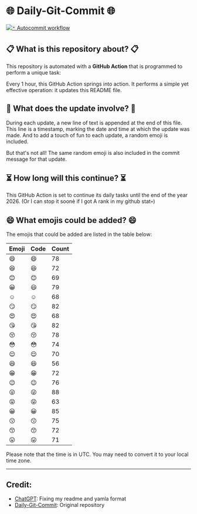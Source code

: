 # 🌐 Daily-Git-Commit 🌐

[![🃏 Autocommit workflow](https://github.com/kleqing/git-auto-commit/actions/workflows/main.yaml/badge.svg?event=check_run)](https://github.com/kleqing/git-auto-commit/actions/workflows/main.yaml)

## 📋 What is this repository about? 📋

This repository is automated with a **GitHub Action** that is programmed to perform a unique task:

Every 1 hour, this GitHub Action springs into action. It performs a simple yet effective operation: it updates this README file.

## 🔄 What does the update involve? 🔄

During each update, a new line of text is appended at the end of this file. This line is a timestamp, marking the date and time at which the update was made. And to add a touch of fun to each update, a random emoji is included.

But that's not all! The same random emoji is also included in the commit message for that update.

## ⏳ How long will this continue? ⏳

This GitHub Action is set to continue its daily tasks until the end of the year 2026. (Or I can stop it soonẻ if I got A rank in my github stat💀)

## 😄 What emojis could be added? 😄

The emojis that could be added are listed in the table below:

| Emoji | Code | Count |
| --- | --- | --- |
| 😄 | :smile: | 78 |
| 😆 | :laughing: | 72 |
| 😊 | :blush: | 69 |
| 😀 | :smiley: | 79 |
| ☺️ | :relaxed: | 68 |
| 😏 | :smirk: | 82 |
| 😍 | :heart_eyes: | 68 |
| 😘 | :kissing_heart: | 82 |
| 😚 | :kissing_closed_eyes: | 78 |
| 😳 | :flushed: | 74 |
| 😌 | :relieved: | 70 |
| 😆 | :satisfied: | 56 |
| 😁 | :grin: | 72 |
| 😉 | :wink: | 76 |
| 😜 | :stuck_out_tongue_winking_eye: | 88 |
| 😝 | :stuck_out_tongue_closed_eyes: | 63 |
| 😀 | :grinning: | 85 |
| 😗 | :kissing: | 75 |
| 😙 | :kissing_smiling_eyes: | 72 |
| 😛 | :stuck_out_tongue: | 71 |

Please note that the time is in UTC. You may need to convert it to your local time zone.

---

## Credit:

- [ChatGPT](chatgpt.com): Fixing my readme and yamla format
- [Daily-Git-Commit](https://github.com/diegomarty/daily-git-commit): Original repository

